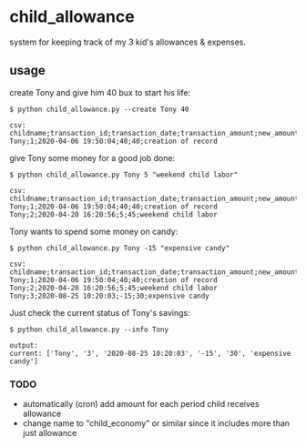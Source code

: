child_allowance
===
system for keeping track of my 3 kid's allowances & expenses.


## usage

create Tony and give him 40 bux to start his life:
```shell
$ python child_allowance.py --create Tony 40

csv:
childname;transaction_id;transaction_date;transaction_amount;new_amount;description
Tony;1;2020-04-06 19:50:04;40;40;creation of record
```

give Tony some money for a good job done:
```shell
$ python child_allowance.py Tony 5 "weekend child labor"

csv:
childname;transaction_id;transaction_date;transaction_amount;new_amount;description
Tony;1;2020-04-06 19:50:04;40;40;creation of record
Tony;2;2020-04-20 16:20:56;5;45;weekend child labor
```

Tony wants to spend some money on candy:
```shell
$ python child_allowance.py Tony -15 "expensive candy"

csv:
childname;transaction_id;transaction_date;transaction_amount;new_amount;description
Tony;1;2020-04-06 19:50:04;40;40;creation of record
Tony;2;2020-04-20 16:20:56;5;45;weekend child labor
Tony;3;2020-08-25 10:20:03;-15;30;expensive candy
```

Just check the current status of Tony's savings:
```shell
$ python child_allowance.py --info Tony

output:
current: ['Tony', '3', '2020-08-25 10:20:03', '-15', '30', 'expensive candy']
```

### TODO

* automatically (cron) add amount for each period child receives allowance
* change name to "child_economy" or similar since it includes more than just allowance